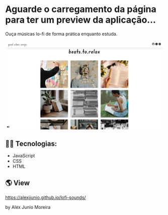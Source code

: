 # Aguarde o carregamento da página para ter um preview da aplicação...

Ouça músicas lo-fi de forma prática enquanto estuda.


![App Screenshot](https://github.com/AlexJjunio/lofi-sounds/blob/main/preview.png)



## 👨‍💻 Tecnologias:

- JavaScript
- CSS
- HTML

## 🌎 View
https://alexjjunio.github.io/lofi-sounds/

by Alex Junio Moreira

